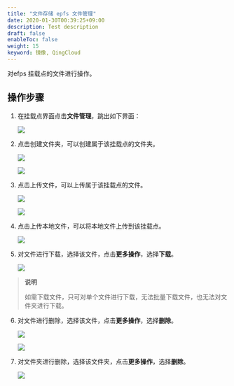 ```yaml
---
title: "文件存储 epfs 文件管理"
date: 2020-01-30T00:39:25+09:00
description: Test description
draft: false
enableToc: false
weight: 15
keyword: 镜像, QingCloud
---
```


对efps 挂载点的文件进行操作。

## 操作步骤

1. 在挂载点界面点击**文件管理**，跳出如下界面：

   ![](../_images/efps10.png)

2. 点击创建文件夹，可以创建属于该挂载点的文件夹。

   ![](../_images/efps11.png)

   ![](../_images/efps12.png)

3. 点击上传文件，可以上传属于该挂载点的文件。

   ![](../_images/efps13.png)

   ![](../_images/efps14.png)

4. 点击上传本地文件，可以将本地文件上传到该挂载点。

   ![](../_images/efps15.png)

5. 对文件进行下载，选择该文件，点击**更多操作**，选择**下载**。

   ![](../_images/efps16.png)

> **说明**
>
> 如需下载文件，只可对单个文件进行下载，无法批量下载文件，也无法对文件夹进行下载。

6. 对文件进行删除，选择该文件，点击**更多操作**，选择**删除**。

   ![](../_images/efps17.png)

   ![](../_images/efps18.png)

7. 对文件夹进行删除，选择该文件夹，点击**更多操作**，选择**删除**。

   ![](../_images/efps19.png)

